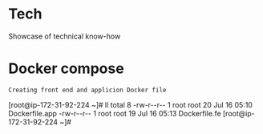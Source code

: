 # Tech
Showcase of technical know-how

# Docker compose

```
Creating front end and applicion Docker file
```
[root@ip-172-31-92-224 ~]# ll
total 8
-rw-r--r-- 1 root root 20 Jul 16 05:10 Dockerfile.app
-rw-r--r-- 1 root root 19 Jul 16 05:13 Dockerfile.fe
[root@ip-172-31-92-224 ~]#

```


